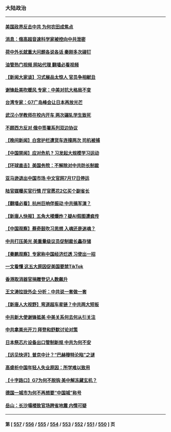 ### 大陆政治
---
#### [美国政界反击中共 为何农田成焦点](../../pages/ncid277/n14003260.md?05250045) 
#### [消息：俄高超音速科学家被控向中共泄密](../../pages/ncid277/n14003122.md?05250045) 
#### [荷中外长就重大问题各说各话 秦刚多次碰钉](../../pages/ncid277/n14003248.md?05250045) 
#### [油管热门视频 网站代理 翻墙必看视频](http://138.2.39.72:81/youtube.html?epic-marker?05250045)
#### [【新闻大家谈】习式展品太惊人 官员争相献丑](../../pages/ncid277/n14003168.md?05250045) 
#### [谢锋赴美吹暖风 专家：中美对抗大格局不变](../../pages/ncid277/n14003106.md?05250045) 
#### [台湾专家：G7广岛峰会让日本再放光芒](../../pages/ncid277/n14003060.md?05250045) 
#### [武汉小学教师在校内开车 两次碾轧学生致死](../../pages/ncid277/n14003100.md?05250045) 
#### [不顾西方反对 俄中签署系列双边协议](../../pages/ncid277/n14003045.md?05250045) 
#### [【晚间新闻】白宫护栏遭货车连撞两次 司机被捕](../../pages/ncid277/n14003064.md?05250045) 
#### [【中国禁闻】应对危机 ? 习发起大规模学习运动](../../pages/ncid277/n14002570.md?05250045) 
#### [【环球直击】美国务院：不解除对中共防长制裁](../../pages/ncid277/n14002683.md?05250045) 
#### [亚马逊退出中国市场 中文官网7月17日停运](../../pages/ncid277/n14003022.md?05250045) 
#### [陆官媒曝买官行情 厅官愿花2亿买个副省长](../../pages/ncid277/n14002853.md?05250045) 
#### [【翻墙必看】杭州巨响伴振动 中共搞军演？](../../pages/ncid277/n14002869.md?05250045) 
#### [【新唐人快报】五角大楼爆炸？疑AI假图遭疯传](../../pages/ncid277/n14002710.md?05250045) 
#### [【中国观察】蔡奇鼓吹习思想 入魂还是迷魂？](../../pages/ncid277/n14002587.md?05250045) 
#### [中共打压美光 美重量级议员促制裁长鑫存储](../../pages/ncid277/n14002702.md?05250045) 
#### [【秦鹏观察】专家称中国经济烂透 习使出一招](../../pages/ncid277/n14002767.md?05250045) 
#### [一文看懂 这五大原因促美国要禁TikTok](../../pages/ncid277/n14002629.md?05250045) 
#### [香港取消器官捐赠登记人数飙升](../../pages/ncid277/n14002572.md?05250045) 
#### [王文涛拉拢外企 分析：中共说一套做一套](../../pages/ncid277/n14002726.md?05250045) 
#### [【新唐人大视野】弯道超车星链？中共两大短板](../../pages/ncid277/n14002690.md?05250045) 
#### [中共新大使谢锋抵美 中美关系何去何从引关注](../../pages/ncid277/n14002703.md?05250045) 
#### [中共拿美光开刀 拜登和舒默讨论对策](../../pages/ncid277/n14002635.md?05250045) 
#### [日本祭芯片设备出口管制新规 中共为何不安](../../pages/ncid277/n14002608.md?05250045) 
#### [【远见快评】普京中计？“巴赫穆特沦陷”之谜](../../pages/ncid277/n14002567.md?05250045) 
#### [高盛析中国年轻人失业原因：所学难以致用](../../pages/ncid277/n14002617.md?05250045) 
#### [【十字路口】G7为何不脱钩 美中解冻藏玄机？](../../pages/ncid277/n14002513.md?05250045) 
#### [德国一城市为何不再想要“中国城”称号](../../pages/ncid277/n14002451.md?05250045) 
#### [岳山：长沙塌楼致官场跨省地震 内情可疑](../../pages/ncid277/n14002193.md?05250045) 

---
#### 第 [ [557](./557.md?05250045) / [556](./556.md?05250045) / [555](./555.md?05250045) / [554](./554.md?05250045) / [553](./553.md?05250045) / [552](./552.md?05250045) / [551](./551.md?05250045) / [550](./550.md?05250045) ] 页
